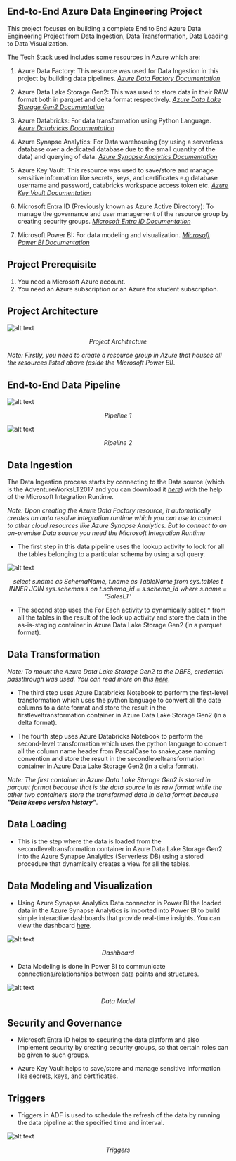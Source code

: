 ## End-to-End Azure Data Engineering Project

This project focuses on building a complete End to End Azure Data Engineering Project from Data Ingestion, Data Transformation, Data Loading to Data Visualization.

The Tech Stack used includes some resources in Azure which are:

1. Azure Data Factory: This resource was used for Data Ingestion in this project by building data pipelines. [*Azure Data Factory Documentation*](https://learn.microsoft.com/en-us/azure/data-factory/)

2. Azure Data Lake Storage Gen2: This was used to store data in their RAW format both in parquet and delta format respectively. [*Azure Data Lake Storage Gen2 Documentation*](https://learn.microsoft.com/en-us/azure/storage/blobs/data-lake-storage-introduction)

3. Azure Databricks: For data transformation using Python Language. [*Azure Databricks Documentation*](https://learn.microsoft.com/en-us/azure/databricks/)

4. Azure Synapse Analytics: For Data warehousing (by using a serverless database over a dedicated database due to the small quantity of the data) and querying of data. [*Azure Synapse Analytics Documentation*](https://learn.microsoft.com/en-us/azure/synapse-analytics/)

5. Azure Key Vault: This resource was used to save/store and manage sensitive information like secrets, keys, and certificates e.g database username and password, databricks workspace access token etc. [*Azure Key Vault Documentation*](https://learn.microsoft.com/en-us/azure/key-vault/)

6. Microsoft Entra ID (Previously known as Azure Active Directory): To manage the governance and user management of the resource group by creating security groups. [*Microsoft Entra ID Documentation*](https://learn.microsoft.com/en-us/entra/identity/)

7. Microsoft Power BI: For data modeling and visualization. [*Microsoft Power BI Documentation*](https://learn.microsoft.com/en-us/power-bi/)

## Project Prerequisite
1. You need a Microsoft Azure account.
2. You need an Azure subscription or an Azure for student subscription.

## Project Architecture
![alt text](images/architecture.png)
<p align="center"><em>Project Architecture</em></p>

*Note: Firstly, you need to create a resource group in Azure that houses all the resources listed above (aside the Microsoft Power BI).*

## End-to-End Data Pipeline

![alt text](images/Pipeline1.png)
<p align="center"><em>Pipeline 1</em></p>


![alt text](images/Pipeline2.png)
<p align="center"><em>Pipeline 2</em></p>

## Data Ingestion
The Data Ingestion process starts by connecting to the Data source (which is the AdventureWorksLT2017 and you can download it [*here*](https://learn.microsoft.com/en-us/sql/samples/adventureworks-install-configure?view=sql-server-ver16&tabs=ssms)) with the help of the Microsoft Integration Runtime.

*Note: Upon creating the Azure Data Factory resource, it automatically creates an auto resolve integration runtime which you can use to connect to other cloud resources like Azure Synapse Analytics. But to connect to an on-premise Data source you need the Microsoft Integration Runtime*

- The first step in this data pipeline uses the lookup activity to look for all the tables belonging to a particular schema by using a sql query.

![alt text](images/lookupscript.png)
<p align="center"><em>select s.name as SchemaName, t.name as TableName from sys.tables t INNER JOIN sys.schemas s on t.schema_id = s.schema_id where s.name = ‘SalesLT’</em></p>

- The second step uses the For Each activity to dynamically select * from all the tables in the result of the look up activity and store the data in the as-is-staging container in Azure Data Lake Storage Gen2 (in a parquet format).

## Data Transformation
*Note: To mount the Azure Data Lake Storage Gen2 to the DBFS, credential passthrough was used. You can read more on this [here](https://learn.microsoft.com/en-us/azure/databricks/archive/credential-passthrough/adls-passthrough).*

- The third step uses Azure Databricks Notebook to perform the first-level transformation which uses the python language to convert all the date columns to a date format and store the result in the firstleveltransformation container in Azure Data Lake Storage Gen2 (in a delta format).

- The fourth step uses Azure Databricks Notebook to perform the second-level transformation which uses the python language to convert all the column name header from PascalCase to snake_case naming convention and store the result in the secondleveltransformation container in Azure Data Lake Storage Gen2 (in a delta format).

*Note: The first container in Azure Data Lake Storage Gen2 is stored in parquet format because that is the data source in its raw format while the other two containers store the transformed data in delta format because **"Delta keeps version history"***.


## Data Loading
- This is the step where the data is loaded from the secondleveltransformation container in Azure Data Lake Storage Gen2 into the Azure Synapse Analytics (Serverless DB) using a stored procedure that dynamically creates a view for all the tables.

## Data Modeling and Visualization
- Using Azure Synapse Analytics Data connector in Power BI the loaded data in the Azure Synapse Analytics is imported into Power BI to build simple interactive dashboards that provide real-time insights. You can view the dashboard [here](https://app.powerbi.com/view?r=eyJrIjoiOTUxYzZiZWMtYjViMS00NzkwLTk1YTQtMjFjZjQ2YTgwYjMzIiwidCI6IjBiMjFjNDRjLWI1ZDAtNDE1MS04OTI5LTNkZjc0Nzg2OTA0NiJ9).

![alt text](images/dashboardviz.png)
<p align="center"><em>Dashboard</em></p>

- Data Modeling is done in Power BI to communicate connections/relationships between data points and structures.

![alt text](images/DataModel.png)
<p align="center"><em>Data Model</em></p>

## Security and Governance
- Microsoft Entra ID helps to securing the data platform and also implement security by creating security groups, so that certain roles can be given to such groups.

- Azure Key Vault helps to save/store and manage sensitive information like secrets, keys, and certificates.

## Triggers
- Triggers in ADF is used to schedule the refresh of the data by running the data pipeline at the specified time and interval.

![alt text](images/Triggers.png)
<p align="center"><em>Triggers</em></p>
